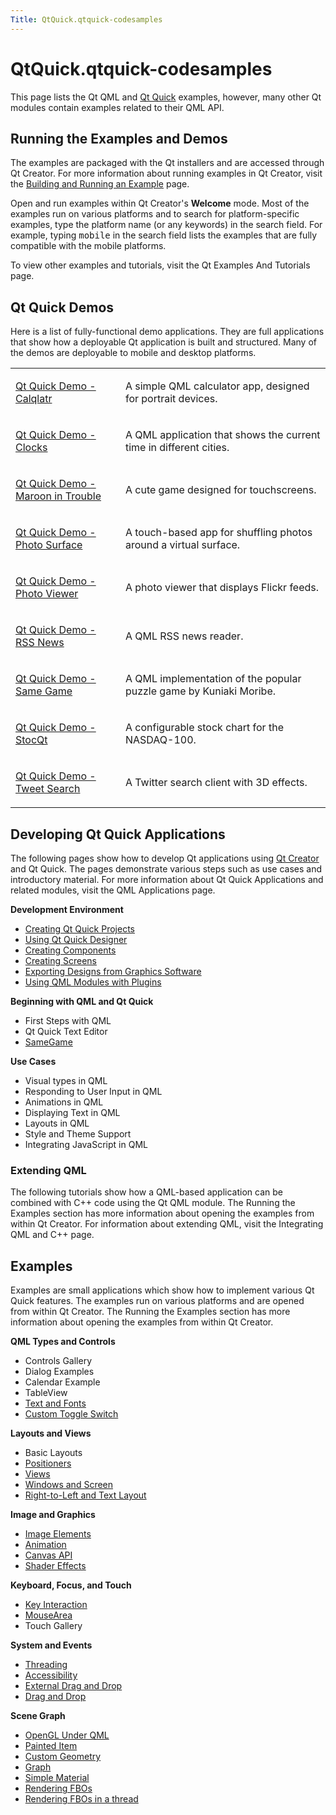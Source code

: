 ```yaml
---
Title: QtQuick.qtquick-codesamples
---
```


# QtQuick.qtquick-codesamples

<span class="subtitle"></span>
<!-- $$$qtquick-codesamples.html-description -->
<p>This page lists the Qt QML and <a href="QtQuick.qtquick-index.md">Qt Quick</a> examples, however, many other Qt modules contain examples related to their QML API.</p>
<h2>Running the Examples and Demos</h2>
<p>The examples are packaged with the Qt installers and are accessed through Qt Creator. For more information about running examples in Qt Creator, visit the <a href="http://qt-project.org/doc/qtcreator/creator-build-example-application.html">Building and Running an Example</a> page.</p>
<p>Open and run examples within Qt Creator's <b>Welcome</b> mode. Most of the examples run on various platforms and to search for platform-specific examples, type the platform name (or any keywords) in the search field. For example, typing <tt>mobile</tt> in the search field lists the examples that are fully compatible with the mobile platforms.</p>
<p>To view other examples and tutorials, visit the Qt Examples And Tutorials page.</p>
<h2>Qt Quick Demos</h2>
<p>Here is a list of fully-functional demo applications. They are full applications that show how a deployable Qt application is built and structured. Many of the demos are deployable to mobile and desktop platforms.</p>
<table class="annotated">
<tr class="odd topAlign"><td class="tblName"><p><a href="https://developer.ubuntu.comapps/qml/sdk-14.10/QtQuick.demos-calqlatr/">Qt Quick Demo - Calqlatr</a></p></td><td class="tblDescr"><p>A simple QML calculator app, designed for portrait devices.</p></td></tr>
<tr class="even topAlign"><td class="tblName"><p><a href="https://developer.ubuntu.comapps/qml/sdk-14.10/QtQuick.demos-clocks/">Qt Quick Demo - Clocks</a></p></td><td class="tblDescr"><p>A QML application that shows the current time in different cities.</p></td></tr>
<tr class="odd topAlign"><td class="tblName"><p><a href="https://developer.ubuntu.comapps/qml/sdk-14.10/QtQuick.demos-maroon/">Qt Quick Demo - Maroon in Trouble</a></p></td><td class="tblDescr"><p>A cute game designed for touchscreens.</p></td></tr>
<tr class="even topAlign"><td class="tblName"><p><a href="https://developer.ubuntu.comapps/qml/sdk-14.10/QtQuick.demos-photosurface/">Qt Quick Demo - Photo Surface</a></p></td><td class="tblDescr"><p>A touch-based app for shuffling photos around a virtual surface.</p></td></tr>
<tr class="odd topAlign"><td class="tblName"><p><a href="https://developer.ubuntu.comapps/qml/sdk-14.10/QtQuick.demos-photoviewer/">Qt Quick Demo - Photo Viewer</a></p></td><td class="tblDescr"><p>A photo viewer that displays Flickr feeds.</p></td></tr>
<tr class="even topAlign"><td class="tblName"><p><a href="https://developer.ubuntu.comapps/qml/sdk-14.10/QtQuick.demos-rssnews/">Qt Quick Demo - RSS News</a></p></td><td class="tblDescr"><p>A QML RSS news reader.</p></td></tr>
<tr class="odd topAlign"><td class="tblName"><p><a href="https://developer.ubuntu.comapps/qml/sdk-14.10/QtQuick.demos-samegame/">Qt Quick Demo - Same Game</a></p></td><td class="tblDescr"><p>A QML implementation of the popular puzzle game by Kuniaki Moribe.</p></td></tr>
<tr class="even topAlign"><td class="tblName"><p><a href="https://developer.ubuntu.comapps/qml/sdk-14.10/QtQuick.demos-stocqt/">Qt Quick Demo - StocQt</a></p></td><td class="tblDescr"><p>A configurable stock chart for the NASDAQ-100.</p></td></tr>
<tr class="odd topAlign"><td class="tblName"><p><a href="https://developer.ubuntu.comapps/qml/sdk-14.10/QtQuick.demos-tweetsearch/">Qt Quick Demo - Tweet Search</a></p></td><td class="tblDescr"><p>A Twitter search client with 3D effects.</p></td></tr>
</table>
<h2>Developing Qt Quick Applications</h2>
<p>The following pages show how to develop Qt applications using <a href="../../../scopes/cpp/sdk-14.10/U1db.Index.md">Qt Creator</a> and Qt Quick. The pages demonstrate various steps such as use cases and introductory material. For more information about Qt Quick Applications and related modules, visit the QML Applications page.</p>
<p><b>Development Environment</b></p>
<ul>
<li><a href="http://qt-project.org/doc/qtcreator/quick-projects.html">Creating Qt Quick Projects</a></li>
<li><a href="http://qt-project.org/doc/qtcreator/creator-using-qt-quick-designer.html">Using Qt Quick Designer</a></li>
<li><a href="http://qt-project.org/doc/qtcreator/quick-components.html">Creating Components</a></li>
<li><a href="http://qt-project.org/doc/qtcreator/quick-screens.html">Creating Screens</a></li>
<li><a href="http://qt-project.org/doc/qtcreator/quick-export-to-qml.html">Exporting Designs from Graphics Software</a></li>
<li><a href="http://qt-project.org/doc/qtcreator/creator-qml-modules-with-plugins.html">Using QML Modules with Plugins</a></li>
</ul>
<p><b>Beginning with QML and Qt Quick</b></p>
<ul>
<li>First Steps with QML</li>
<li>Qt Quick Text Editor</li>
<li><a href="QtQuick.qml-advtutorial.md">SameGame</a></li>
</ul>
<p><b>Use Cases</b></p>
<ul>
<li>Visual types in QML</li>
<li>Responding to User Input in QML</li>
<li>Animations in QML</li>
<li>Displaying Text in QML</li>
<li>Layouts in QML</li>
<li>Style and Theme Support</li>
<li>Integrating JavaScript in QML</li>
</ul>
<h3>Extending QML</h3>
<p>The following tutorials show how a QML-based application can be combined with C++ code using the Qt QML module. The Running the Examples section has more information about opening the examples from within Qt Creator. For information about extending QML, visit the Integrating QML and C++ page.</p>
<h2>Examples</h2>
<p>Examples are small applications which show how to implement various Qt Quick features. The examples run on various platforms and are opened from within Qt Creator. The Running the Examples section has more information about opening the examples from within Qt Creator.</p>
<p><b>QML Types and Controls</b></p>
<ul>
<li>Controls Gallery</li>
<li>Dialog Examples</li>
<li>Calendar Example</li>
<li>TableView</li>
<li><a href="https://developer.ubuntu.comapps/qml/sdk-14.10/QtQuick.text/">Text and Fonts</a></li>
<li><a href="QtQuick.qmlexampletoggleswitch.md">Custom Toggle Switch</a></li>
</ul>
<p><b>Layouts and Views</b></p>
<ul>
<li>Basic Layouts</li>
<li><a href="https://developer.ubuntu.comapps/qml/sdk-14.10/QtQuick.positioners/">Positioners</a></li>
<li><a href="https://developer.ubuntu.comapps/qml/sdk-14.10/QtQuick.views/">Views</a></li>
<li><a href="https://developer.ubuntu.comapps/qml/sdk-14.10/QtQuick.window/">Windows and Screen</a></li>
<li><a href="https://developer.ubuntu.comapps/qml/sdk-14.10/QtQuick.righttoleft/">Right-to-Left and Text Layout</a></li>
</ul>
<p><b>Image and Graphics</b></p>
<ul>
<li><a href="https://developer.ubuntu.comapps/qml/sdk-14.10/QtQuick.imageelements/">Image Elements</a></li>
<li><a href="https://developer.ubuntu.comapps/qml/sdk-14.10/QtQuick.animation/">Animation</a></li>
<li><a href="https://developer.ubuntu.comapps/qml/sdk-14.10/QtQuick.canvas/">Canvas API</a></li>
<li><a href="https://developer.ubuntu.comapps/qml/sdk-14.10/QtQuick.shadereffects/">Shader Effects</a></li>
</ul>
<p><b>Keyboard, Focus, and Touch</b></p>
<ul>
<li><a href="https://developer.ubuntu.comapps/qml/sdk-14.10/QtQuick.keyinteraction/">Key Interaction</a></li>
<li><a href="https://developer.ubuntu.comapps/qml/sdk-14.10/QtQuick.mousearea/">MouseArea</a></li>
<li>Touch Gallery</li>
</ul>
<p><b>System and Events</b></p>
<ul>
<li><a href="https://developer.ubuntu.comapps/qml/sdk-14.10/QtQuick.threading/">Threading</a></li>
<li><a href="https://developer.ubuntu.comapps/qml/sdk-14.10/QtQuick.quick-accessibility/">Accessibility</a></li>
<li><a href="https://developer.ubuntu.comapps/qml/sdk-14.10/QtQuick.externaldraganddrop/">External Drag and Drop</a></li>
<li><a href="https://developer.ubuntu.comapps/qml/sdk-14.10/QtQuick.draganddrop/">Drag and Drop</a></li>
</ul>
<p><b>Scene Graph</b></p>
<ul>
<li><a href="https://developer.ubuntu.comapps/qml/sdk-14.10/QtQuick.scenegraph-openglunderqml/">OpenGL Under QML</a></li>
<li><a href="https://developer.ubuntu.comapps/qml/sdk-14.10/QtQuick.customitems-painteditem/">Painted Item</a></li>
<li><a href="https://developer.ubuntu.comapps/qml/sdk-14.10/QtQuick.scenegraph-customgeometry/">Custom Geometry</a></li>
<li><a href="https://developer.ubuntu.comapps/qml/sdk-14.10/QtQuick.scenegraph-graph/">Graph</a></li>
<li><a href="https://developer.ubuntu.comapps/qml/sdk-14.10/QtQuick.scenegraph-simplematerial/">Simple Material</a></li>
<li><a href="https://developer.ubuntu.comapps/qml/sdk-14.10/QtQuick.scenegraph-textureinsgnode/">Rendering FBOs</a></li>
<li><a href="https://developer.ubuntu.comapps/qml/sdk-14.10/QtQuick.scenegraph-textureinthread/">Rendering FBOs in a thread</a></li>
</ul>
<!-- @@@qtquick-codesamples.html -->

